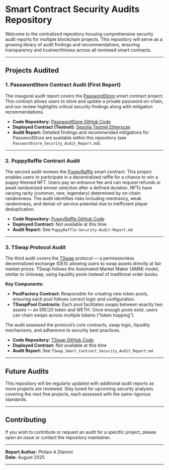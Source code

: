# Smart Contract Security Audits Repository

Welcome to the centralized repository housing comprehensive security audit reports for multiple blockchain projects. This repository will serve as a growing library of audit findings and recommendations, ensuring transparency and trustworthiness across all reviewed smart contracts.

---

## Projects Audited

### 1. PasswordStore Contract Audit (First Report)

The inaugural audit report covers the [PasswordStore](https://github.com/Cyfrin/3-passwordstore-audit/tree/audit-data) smart contract project. This contract allows users to store and update a private password on-chain, and our review highlights critical security findings along with mitigation recommendations.

- **Code Repository:** [PasswordStore GitHub Code](https://github.com/Cyfrin/3-passwordstore-audit/tree/audit-data)  
- **Deployed Contract (Testnet):** [Sepolia Testnet Etherscan](https://sepolia.etherscan.io/address/0x2ecf6ad327776bf966893c96efb24c9747f6694b)  
- **Audit Report:** Detailed findings and recommended mitigations for PasswordStore are available within this repository (see `PasswordStore_Security_Audit_Report.md`).

---

### 2. PuppyRaffle Contract Audit

The second audit reviews the [PuppyRaffle](https://github.com/Cyfrin/4-puppy-raffle-audit) smart contract. This project enables users to participate in a decentralized raffle for a chance to win a puppy-themed NFT. Users pay an entrance fee and can request refunds or await randomized winner selection after a defined duration. NFTs have varying rarity (common, rare, legendary) determined by on-chain randomness. The audit identifies risks including reentrancy, weak randomness, and denial-of-service potential due to inefficient player deduplication.

- **Code Repository:** [PuppyRaffle GitHub Code](https://github.com/Cyfrin/4-puppy-raffle-audit)  
- **Deployed Contract:** Not available at this time  
- **Audit Report:** See `PuppyRaffle-Security-Audit-Report.md`

---

### 3. TSwap Protocol Audit

The third audit covers the [TSwap](https://github.com/Cyfrin/5-t-swap-audit) protocol — a permissionless decentralized exchange (DEX) allowing users to swap assets directly at fair market prices. TSwap follows the Automated Market Maker (AMM) model, similar to Uniswap, using liquidity pools instead of traditional order books.  

**Key Components:**

- **PoolFactory Contract:** Responsible for creating new token pools, ensuring each pool follows correct logic and configuration.
- **TSwapPool Contracts:** Each pool facilitates swaps between exactly two assets — an ERC20 token and WETH. Once enough pools exist, users can chain swaps across multiple tokens (“token hopping”).

The audit assessed the protocol’s core contracts, swap logic, liquidity mechanisms, and adherence to security best practices.

- **Code Repository:** [TSwap GitHub Code](https://github.com/Cyfrin/5-t-swap-audit)  
- **Deployed Contract:** Not available at this time  
- **Audit Report:** See `TSwap_Smart_Contract_Security_Audit_Report.md`

---

## Future Audits

This repository will be regularly updated with additional audit reports as more projects are reviewed. Stay tuned for upcoming security analyses covering the next five projects, each assessed with the same rigorous standards.

---

## Contributing

If you wish to contribute or request an audit for a specific project, please open an issue or contact the repository maintainer.

---

**Report Author:** Philani A Dlamini  
**Date:** August 2025

---
